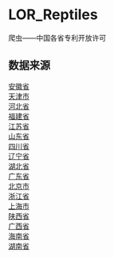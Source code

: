 # LOR_Reptiles
爬虫——中国各省专利开放许可
## 数据来源
[安徽省](http://www.91ipr.com/openpatlist.jsp)  
[天津市](https://www.cnipol.com/LicenseTrading/getLicenseList.html)  
[河北省](https://www.hbips.com/portal/trademark/patentdatabase.html)  
[福建省](https://zscq.hxee.com.cn/html/list-content-56935181411645444219.html)  
[江苏省]()  
[山东省](http://pom.sdips.com.cn/Web/PatentOGL.aspx)  
[四川省](http://yyxt.cipnet.cn/#/openLicense)  
[辽宁省](https://www.lnipa.cn/#/operate/patent_supply_mall)  
[湖北省](https://xsk.uipplus.com/#/openLicense)  
[广东省](https://zlxk.gpic.gd.cn/#/licensingPatent)  
[北京市](https://patentol.ctex.cn/)  
[浙江省](https://www.zjipx.com/kfxk.html#/kfxkList)  
[上海市](https://www.shsipe.com/property-page/#/openlist)  
[陕西省](https://www.jmrhip.com/#lic_paten)  
[广西省](https://zlkfxk.bbwcq.com/kfxkzl.jhtml)  
[海南省](https://qszr.ipeh.com.cn/quanshu/specialproject/show.html?id=23)  
[湖南省](http://124.232.165.110:32380/patentopen/#/patent)  
